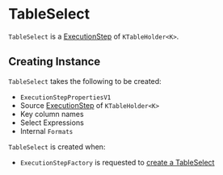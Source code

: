 # TableSelect

`TableSelect` is a [ExecutionStep](ExecutionStep.md) of `KTableHolder<K>`.

## Creating Instance

`TableSelect` takes the following to be created:

* <span id="props"> `ExecutionStepPropertiesV1`
* <span id="source"> Source [ExecutionStep](ExecutionStep.md) of `KTableHolder<K>`
* <span id="keyColumnNames"> Key column names
* <span id="selectExpressions"> Select Expressions
* <span id="internalFormats"> Internal `Formats`

`TableSelect` is created when:

* `ExecutionStepFactory` is requested to [create a TableSelect](ExecutionStepFactory.md#tableMapValues)
